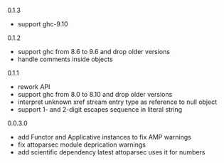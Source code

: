 0.1.3

* support ghc-9.10

0.1.2

* support ghc from 8.6 to 9.6 and drop older versions
* handle comments inside objects

0.1.1

* rework API
* support ghc from 8.0 to 8.10 and drop older versions
* interpret unknown xref stream entry type as reference to null object
* support 1- and 2-digit escapes sequence in literal string

0.0.3.0

* add Functor and Applicative instances to fix AMP warnings
* fix attoparsec module deprication warnings
* add scientific dependency
  latest attoparsec uses it for numbers

